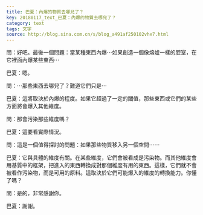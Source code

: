 ```yaml
---
title: 巴夏：內爆的物質去哪兒了？
key: 20180117_text_巴夏：內爆的物質去哪兒了？
category: text
tags: 文字
source: http://blog.sina.com.cn/s/blog_a491af250102vhx7.html
---
```


問：好吧。最後一個問題：當某種東西內爆⋯如果創造一個像熔爐一樣的腔室，在它裡面內爆某些東西⋯

巴夏：嗯。

問：⋯那些東西去哪兒了？難道它們只是⋯

巴夏：這將取決於內爆的程度。如果它超過了一定的閾值，那些東西或它們的某些方面將會爆入其他維度。

問：那會污染那些維度嗎？

巴夏：這要看實際情況。

問：這是一個值得探討的問題：如果那些物質移入另一個空間⋯⋯

巴夏：它與具體的維度有關。在某些維度，它們會被看成是污染物。而其他維度會用基質中的框架，把進入的東西轉換成對那個維度有用的東西。這樣，它們就不會被看作污染物，而是可用的原料。這取決於它們可能爆入的維度的轉換能力。你懂了嗎？

問：是的，非常感謝你。

巴夏：謝謝。
